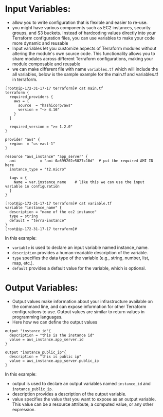 # Input Variables:

- allow you to write configuration that is flexible and easier to re-use.
- you might have various components such as EC2 instances, security groups, and S3 buckets. Instead of hardcoding values directly into your
  Terraform configuration files, you can use variables to make your code more dynamic and reusable
- Input variables let you customize aspects of Terraform modules without altering the module's own source code.
  This functionality allows you to share modules across different Terraform configurations, making your module composable and reusable
- we can make different file with name ```variables.tf``` which will include the all variables,
  below is the sample example for the main.tf and variables.tf in terraform.

```
[root@ip-172-31-17-17 terraform]# cat main.tf 
terraform {
  required_providers {
    aws = {
      source  = "hashicorp/aws"
      version = "~> 4.16"
    }
  }

  required_version = ">= 1.2.0"
}

provider "aws" {
  region  = "us-east-1"
}

resource "aws_instance" "app_server" {
  ami           = "ami-0a699202e5027c10d"  # put the required AMI ID here
  instance_type = "t2.micro"

  tags = {
    Name = var.instance_name    # like this we can use the input variable in configuration
  }
}
```
```
[root@ip-172-31-17-17 terraform]# cat variable.tf 
variable "instance_name" {
  description = "name of the ec2 instance"
  type = string
  default = "terra-instance"
}
[root@ip-172-31-17-17 terraform]# 
```

In this example:

- ```variable``` is used to declare an input variable named instance_name.
- ```description``` provides a human-readable description of the variable.
- ```type``` specifies the data type of the variable (e.g., string, number, list, map, etc.).
- ```default``` provides a default value for the variable, which is optional.

# Output Variables:
- Output values make information about your infrastructure available on the command line, and can expose information for other Terraform 
  configurations to use. Output values are similar to return values in programming languages.
- Here how we can define the output values
```
output "instance_id"{
  description = "this is the instance id"
  value = aws_instance.app_server.id
}

output "instance_public_ip"{
  description = "this is public ip"
  value = aws_instance.app_server.public_ip
}
```
In this example:

- output is used to declare an output variables named ```instance_id``` and ```instance_public_ip```.
- description provides a description of the output variable.
- value specifies the value that you want to expose as an output variable. This value can be a resource attribute, a computed value, or any other 
  expression.






